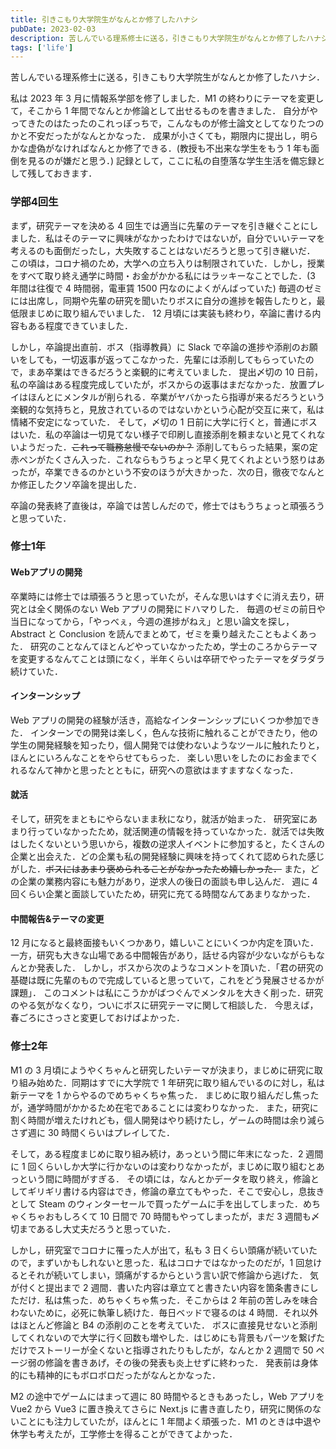 ```yaml
---
title: 引きこもり大学院生がなんとか修了したハナシ
pubDate: 2023-02-03
description: 苦しんでいる理系修士に送る，引きこもり大学院生がなんとか修了したハナシ．
tags: ['life']
---
```


苦しんでいる理系修士に送る，引きこもり大学院生がなんとか修了したハナシ．

私は 2023 年 3 月に情報系学部を修了しました．M1 の終わりにテーマを変更して，そこから 1 年間でなんとか修論として出せるものを書きました．
自分がやってきたのはたったのこれっぽっちで，こんなものが修士論文としてなりたつのかと不安だったがなんとかなった．
成果が小さくても，期限内に提出し，明らかな虚偽がなければなんとか修了できる．(教授も不出来な学生をもう 1 年も面倒を見るのが嫌だと思う．)
記録として，ここに私の自堕落な学生生活を備忘録として残しておきます．

### 学部4回生

まず，研究テーマを決める 4 回生では適当に先輩のテーマを引き継ぐことにしました．私はそのテーマに興味がなかったわけではないが，自分でいいテーマを考えるのも面倒だったし，大失敗することはないだろうと思って引き継いだ．
この頃は，コロナ禍のため，大学への立ち入りは制限されていた．しかし，授業をすべて取り終え通学に時間・お金がかかる私にはラッキーなことでした．(3 年間は往復で 4 時間弱，電車賃 1500 円なのによくがんばっていた)
毎週のゼミには出席し，同期や先輩の研究を聞いたりボスに自分の進捗を報告したりと，最低限まじめに取り組んでいました．
12 月頃には実装も終わり，卒論に書ける内容もある程度できていました．

しかし，卒論提出直前．ボス（指導教員）に Slack で卒論の進捗や添削のお願いをしても，一切返事が返ってこなかった．先輩には添削してもらっていたので，まあ卒業はできるだろうと楽観的に考えていました．
提出〆切の 10 日前，私の卒論はある程度完成していたが，ボスからの返事はまだなかった．放置プレイはほんとにメンタルが削られる．卒業がヤバかったら指導が来るだろうという楽観的な気持ちと，見放されているのではないかという心配が交互に来て，私は情緒不安定になっていた．
そして，〆切の 1 日前に大学に行くと，普通にボスはいた．私の卒論は一切見てない様子で印刷し直接添削を頼まないと見てくれないようだった．~~これって職務怠慢でないのか？~~
添削してもらった結果，案の定赤ペンがたくさん入った．これならもうちょっと早く見てくれよという怒りはあったが，卒業できるのかという不安のほうが大きかった．次の日，徹夜でなんとか修正したクソ卒論を提出した．

卒論の発表終了直後は，卒論では苦しんだので，修士ではもうちょっと頑張ろうと思っていた．

### 修士1年

#### Webアプリの開発

卒業時には修士では頑張ろうと思っていたが，そんな思いはすぐに消え去り，研究とは全く関係のない Web アプリの開発にドハマりした．
毎週のゼミの前日や当日になってから，「やっべぇ，今週の進捗がねえ」と思い論文を探し，Abstract と Conclusion を読んでまとめて，ゼミを乗り越えたこともよくあった．
研究のことなんてほとんどやっていなかったため，学士のころからテーマを変更するなんてことは頭になく，半年くらいは卒研でやったテーマをダラダラ続けていた．

#### インターンシップ

Web アプリの開発の経験が活き，高給なインターンシップにいくつか参加できた．
インターンでの開発は楽しく，色んな技術に触れることができたり，他の学生の開発経験を知ったり，個人開発では使わないようなツールに触れたりと，ほんとにいろんなことをやらせてもらった．
楽しい思いをしたのにお金までくれるなんて神かと思ったとともに，研究への意欲はますますなくなった．

#### 就活

そして，研究をまともにやらないまま秋になり，就活が始まった．
研究室にあまり行っていなかったため，就活関連の情報を持っていなかった．就活では失敗はしたくないという思いから，複数の逆求人イベントに参加すると，たくさんの企業と出会えた．どの企業も私の開発経験に興味を持ってくれて認められた感じがした．~~ボスにはあまり褒められることがなかったため嬉しかった．~~ また，どの企業の業務内容にも魅力があり，逆求人の後日の面談も申し込んだ．
週に 4 回くらい企業と面談していたため，研究に充てる時間なんてあまりなかった．

#### 中間報告&テーマの変更

12 月になると最終面接もいくつかあり，嬉しいことにいくつか内定を頂いた．一方，研究も大きな山場である中間報告があり，話せる内容が少ないながらもなんとか発表した．
しかし，ボスから次のようなコメントを頂いた．「君の研究の基礎は既に先輩のもので完成していると思っていて，これをどう発展させるかが課題」．
このコメントは私にこうかがばつぐんでメンタルを大きく削った．研究のやる気がなくなり，ついにボスに研究テーマに関して相談した．
今思えば，春ごろにさっさと変更しておけばよかった．

### 修士2年

M1 の 3 月頃にようやくちゃんと研究したいテーマが決まり，まじめに研究に取り組み始めた．同期はすでに大学院で 1 年研究に取り組んでいるのに対し，私は新テーマを 1 からやるのでめちゃくちゃ焦った．
まじめに取り組んだし焦ったが，通学時間がかかるため在宅であることには変わりなかった．
また，研究に割く時間が増えたけれども，個人開発はやり続けたし，ゲームの時間は余り減らさず週に 30 時間くらいはプレイしてた．

そして，ある程度まじめに取り組み続け，あっという間に年末になった．2 週間に 1 回くらいしか大学に行かないのは変わりなかったが，まじめに取り組むとあっという間に時間がすぎる．
その頃には，なんとかデータを取り終え，修論としてギリギリ書ける内容はでき，修論の章立てもやった．そこで安心し，息抜きとして Steam のウィンターセールで買ったゲームに手を出してしまった．めちゃくちゃおもしろくて 10 日間で 70 時間もやってしまったが，まだ 3 週間も〆切まであるし大丈夫だろうと思っていた．

しかし，研究室でコロナに罹った人が出て，私も 3 日くらい頭痛が続いていたので，まずいかもしれないと思った．私はコロナではなかったのだが，1 回怠けるとそれが続いてしまい，頭痛がするからという言い訳で修論から逃げた．
気が付くと提出まで 2 週間．書いた内容は章立てと書きたい内容を箇条書きにしただけ．私は焦った．めちゃくちゃ焦った．そこからは 2 年前の苦しみを味合わないために，必死に執筆し続けた．毎日ベッドで寝るのは 4 時間．それ以外はほとんど修論と B4 の添削のことを考えていた．
ボスに直接見せないと添削してくれないので大学に行く回数も増やした．はじめにも背景もパーツを繋げただけでストーリーが全くないと指導されたりもしたが，なんとか 2 週間で 50 ページ弱の修論を書きあげ，その後の発表も炎上せずに終わった．
発表前は身体的にも精神的にもボロボロだったがなんとかなった．

M2 の途中でゲームにはまって週に 80 時間やるときもあったし，Web アプリを Vue2 から Vue3 に置き換えてさらに Next.js に書き直したり，研究に関係のないことにも注力していたが，ほんとに 1 年間よく頑張った．M1 のときは中退や休学も考えたが，工学修士を得ることができてよかった．
